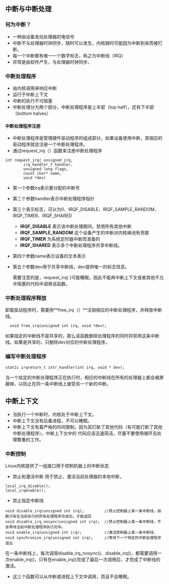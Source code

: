 ﻿## 中断与中断处理

### 何为中断？
+ 一种由设备发向处理器的电信号
+ 中断不与处理器时钟同步，随时可以发生，内核随时可能因为中断到来而被打断。
+ 每一个中断都有唯一一个数字标志，称之为中断线（IRQ）
+ 异常是由软件产生，与处理器时钟同步。

### 中断处理程序
+ 由内核调用来响应中断
+ 运行于中断上下文
+ 中断的执行不可阻塞
+ 中断处理分为两个部分，中断处理程序是上半部（top half），还有下半部（bottom halves）

#### 中断处理程序注册
+ 中断处理程序是管理硬件驱动程序的组成部分，如果设备使用中断，其相应的驱动程序就会注册一个中断处理程序。
+ 通过request_irq（）函数来注册中断处理程序
```	
int request_irq( unsigned irq,
		irq_handler_t handler,
		unsigned long flags,
		count char* name,
		void *dev)
```
+ 第一个参数irq表示要分配的中断号
+ 第二个参数handler表示中断处理程序指针
+ 第三个表示标志，可以为0、IRQF_DISABLE、IRQF_SAMPLE_RANDOM、IRQF_TIMER、IRQF_SHARED
	+ **IRQF_DISABLE** 表示该中断处理期间，禁用所有其他中断
	+ **IRQF_SAMPLE_RANDOM** 这个设备产生的中断对内核熵池有贡献
	+ **IRQF_TIMER** 为系统定时器中断而准备的
	+ **IRQF_SHARED** 表示多个中断处理程序共享中断线。
+ 第四个参数name表示设备的文本表示
+ 第五个参数dev用于共享中断线，dev提供唯一的标志信息。

  需要注意的是，request_irq( )可能睡眠，因此不能再中断上下文或者其他不允许阻塞的代码中调用该函数。
### 中断处理程序释放
  卸载驱动程序时，需要用**free_irq（）**注销相应的中断处理程序，并释放中断线。

```
  void free_irq(unsigned int irq, void *dev);
```
如果指定的中断线不是共享的，那么该函数删除处理程序的同时将禁用这条中断线。如果是共享的，只删除dev对应的中断处理程序。
### 编写中断处理程序
```
static irqreturn_t intr_handler(int irq, void * dev);
```
  当一个给定的中断处理程序正在执行时，相应的中断线在所有的处理器上都会被屏蔽掉，以防止在同一条中断线上接受另一个新的中断。

## 中断上下文
+ 当执行一个中断时，内核处于中断上下文。
+ 中断上下文没有后备进程，不可以睡眠。
+ 中断上下文有着严格的时间限制，因为其打断了其他代码（有可能打断了其他中断处理程序）。中断上下文中的 代码应该迅速简洁，尽量不要使用循环去处理繁重的工作。

### 中断控制
Linux内核提供了一组接口用于控制机器上的中断状态

+ 禁止和激活中断
用于禁止、激活当前处理器的本地中断，
```
local_irq_disable();
local_irqenable();
```
+ 禁止指定中断线
```
void disable_irq(unsigned int irq);			//禁止控制器上某一条中断线，函数只有在当前执行的所有处理程序完成后，才能返回 
void disable_irq_nosync(unsigned int irq);	//禁止控制器上某一条中断线，不会等待当前中断处理程序执行完毕。
void enable_irq(unsigned int irq);			//激活控制器上某一条中断线， 
void synchronize_irq(unsigned int irq);		//等待下一个特定的中断处理程序退出
```
在一条中断线上，每次调用disable_irq_nosync()、disable_irq()，都需要调用一次enable_irq()，只有在enable_irq()完成了最后一次调用后，才完成了中断线的激活。

+ 这三个函数可以从中断或进程上下文中调用，而且不会睡眠。





